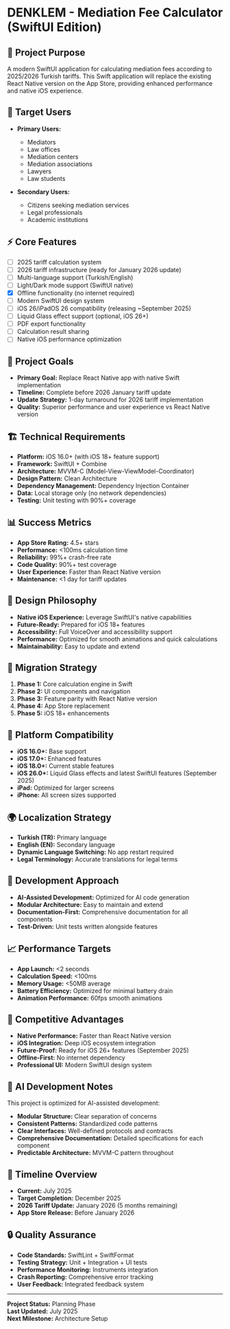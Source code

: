 # DENKLEM - Mediation Fee Calculator (SwiftUI Edition)

## 📝 Project Purpose
A modern SwiftUI application for calculating mediation fees according to 2025/2026 Turkish tariffs. This Swift application will replace the existing React Native version on the App Store, providing enhanced performance and native iOS experience.

## 🎯 Target Users
- **Primary Users:**
  - Mediators
  - Law offices
  - Mediation centers
  - Mediation associations
  - Lawyers
  - Law students

- **Secondary Users:**
  - Citizens seeking mediation services
  - Legal professionals
  - Academic institutions

## ⚡ Core Features
- [ ] 2025 tariff calculation system
- [ ] 2026 tariff infrastructure (ready for January 2026 update)
- [ ] Multi-language support (Turkish/English)
- [ ] Light/Dark mode support (SwiftUI native)
- [x] Offline functionality (no internet required)
- [ ] Modern SwiftUI design system
- [ ] iOS 26/iPadOS 26 compatibility (releasing ~September 2025)
- [ ] Liquid Glass effect support (optional, iOS 26+)
- [ ] PDF export functionality
- [ ] Calculation result sharing
- [ ] Native iOS performance optimization

## 🚀 Project Goals
- **Primary Goal:** Replace React Native app with native Swift implementation
- **Timeline:** Complete before 2026 January tariff update
- **Update Strategy:** 1-day turnaround for 2026 tariff implementation
- **Quality:** Superior performance and user experience vs React Native version

## 🏗️ Technical Requirements
- **Platform:** iOS 16.0+ (with iOS 18+ feature support)
- **Framework:** SwiftUI + Combine
- **Architecture:** MVVM-C (Model-View-ViewModel-Coordinator)
- **Design Pattern:** Clean Architecture
- **Dependency Management:** Dependency Injection Container
- **Data:** Local storage only (no network dependencies)
- **Testing:** Unit testing with 90%+ coverage

## 📊 Success Metrics
- **App Store Rating:** 4.5+ stars
- **Performance:** <100ms calculation time
- **Reliability:** 99%+ crash-free rate
- **Code Quality:** 90%+ test coverage
- **User Experience:** Faster than React Native version
- **Maintenance:** <1 day for tariff updates

## 🎨 Design Philosophy
- **Native iOS Experience:** Leverage SwiftUI's native capabilities
- **Future-Ready:** Prepared for iOS 18+ features
- **Accessibility:** Full VoiceOver and accessibility support
- **Performance:** Optimized for smooth animations and quick calculations
- **Maintainability:** Easy to update and extend

## 🔄 Migration Strategy
1. **Phase 1:** Core calculation engine in Swift
2. **Phase 2:** UI components and navigation
3. **Phase 3:** Feature parity with React Native version
4. **Phase 4:** App Store replacement
5. **Phase 5:** iOS 18+ enhancements

## 📱 Platform Compatibility
- **iOS 16.0+:** Base support
- **iOS 17.0+:** Enhanced features
- **iOS 18.0+:** Current stable features
- **iOS 26.0+:** Liquid Glass effects and latest SwiftUI features (September 2025)
- **iPad:** Optimized for larger screens
- **iPhone:** All screen sizes supported

## 🌍 Localization Strategy
- **Turkish (TR):** Primary language
- **English (EN):** Secondary language
- **Dynamic Language Switching:** No app restart required
- **Legal Terminology:** Accurate translations for legal terms

## 🔧 Development Approach
- **AI-Assisted Development:** Optimized for AI code generation
- **Modular Architecture:** Easy to maintain and extend
- **Documentation-First:** Comprehensive documentation for all components
- **Test-Driven:** Unit tests written alongside features

## 📈 Performance Targets
- **App Launch:** <2 seconds
- **Calculation Speed:** <100ms
- **Memory Usage:** <50MB average
- **Battery Efficiency:** Optimized for minimal battery drain
- **Animation Performance:** 60fps smooth animations

## 🎯 Competitive Advantages
- **Native Performance:** Faster than React Native version
- **iOS Integration:** Deep iOS ecosystem integration
- **Future-Proof:** Ready for iOS 26+ features (September 2025)
- **Offline-First:** No internet dependency
- **Professional UI:** Modern SwiftUI design system

## 🤖 AI Development Notes
This project is optimized for AI-assisted development:
- **Modular Structure:** Clear separation of concerns
- **Consistent Patterns:** Standardized code patterns
- **Clear Interfaces:** Well-defined protocols and contracts
- **Comprehensive Documentation:** Detailed specifications for each component
- **Predictable Architecture:** MVVM-C pattern throughout

## 📅 Timeline Overview
- **Current:** July 2025
- **Target Completion:** December 2025
- **2026 Tariff Update:** January 2026 (5 months remaining)
- **App Store Release:** Before January 2026

## 🔒 Quality Assurance
- **Code Standards:** SwiftLint + SwiftFormat
- **Testing Strategy:** Unit + Integration + UI tests
- **Performance Monitoring:** Instruments integration
- **Crash Reporting:** Comprehensive error tracking
- **User Feedback:** Integrated feedback system

---

**Project Status:** Planning Phase  
**Last Updated:** July 2025  
**Next Milestone:** Architecture Setup